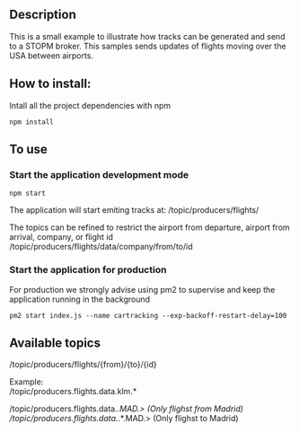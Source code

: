 ## Description
This is a small example to illustrate how tracks can be generated and send to a STOPM broker.
This samples sends updates of flights moving over the USA between airports.

## How to install:
Intall all the project dependencies with npm
```
npm install
```

## To use
### Start the application development mode
```
npm start
```
The application will start emiting tracks at: 
/topic/producers/flights/


The topics can be refined to restrict the airport from departure, airport from arrival, company, or flight id 
/topic/producers/flights/data/company/from/to/id

### Start the application for production
For production we strongly advise using pm2 to supervise and keep the application running in the background
```
pm2 start index.js --name cartracking --exp-backoff-restart-delay=100
```

## Available topics

/topic/producers/flights/{from}/{to}/{id}

Example:   
/topic/producers.flights.data.klm.*

/topic/producers.flights.data.*.MAD.>     (Only flighst from Madrid)
/topic/producers.flights.data.*.*.MAD.>     (Only flighst to Madrid)
